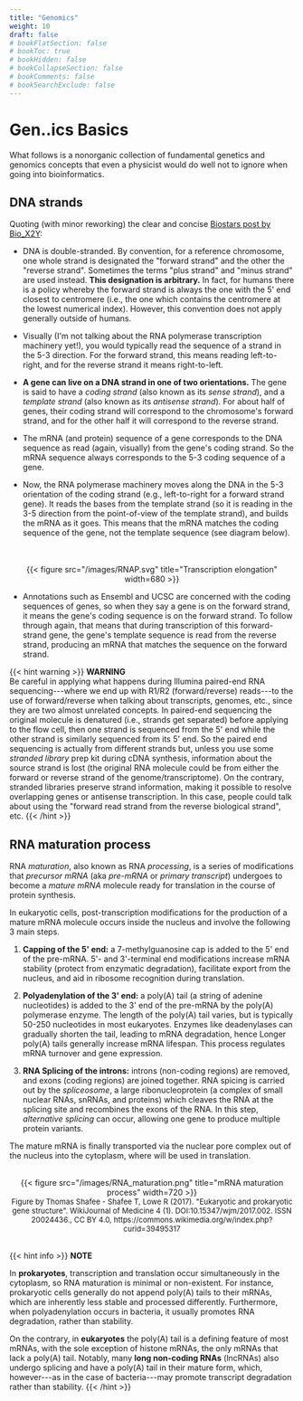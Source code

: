 ```yaml
---
title: "Genomics"
weight: 10
draft: false
# bookFlatSection: false
# bookToc: true
# bookHidden: false
# bookCollapseSection: false
# bookComments: false
# bookSearchExclude: false
---
```


# Gen..ics Basics
What follows is a nonorganic collection of fundamental genetics and genomics concepts that even a physicist would do well not to ignore when going into bioinformatics.

## DNA strands
Quoting (with minor reworking) the clear and concise [Biostars post by Bio_X2Y](https://www.biostars.org/p/3423/): 
- DNA is double-stranded.
By convention, for a reference chromosome, one whole strand is designated the "forward strand" and the other the "reverse strand".
Sometimes the terms "plus strand" and "minus strand" are used instead.
__This designation is arbitrary.__
In fact, for humans there is a policy whereby the forward strand is always the one with the 5' end closest to centromere (i.e., the one which contains the centromere at the lowest numerical index).
However, this convention does not apply generally outside of humans. 

- Visually (I'm not talking about the RNA polymerase transcription machinery yet!), you would typically read the sequence of a strand in the 5-3 direction.
For the forward strand, this means reading left-to-right, and for the reverse strand it means right-to-left.

- __A gene can live on a DNA strand in one of two orientations.__
The gene is said to have a _coding strand_ (also known as its _sense strand_), and a _template strand_ (also known as its _antisense strand_).
For about half of genes, their coding strand will correspond to the chromosome's forward strand, and for the other half it will correspond to the reverse strand.

- The mRNA (and protein) sequence of a gene corresponds to the DNA sequence as read (again, visually) from the gene's coding strand.
So the mRNA sequence always corresponds to the 5-3 coding sequence of a gene.

- Now, the RNA polymerase machinery moves along the DNA in the 5-3 orientation of the coding strand (e.g., left-to-right for a forward strand gene).
It reads the bases from the template strand (so it is reading in the 3-5 direction from the point-of-view of the template strand), and builds the mRNA as it goes.
This means that the mRNA matches the coding sequence of the gene, not the template sequence (see diagram below).
<br>
<br>
<div style="text-align: center;">
	{{< figure src="/images/RNAP.svg" title="Transcription elongation" width=680 >}}
</div>

- Annotations such as Ensembl and UCSC are concerned with the coding sequences of genes, so when they say a gene is on the forward strand, it means the gene's coding sequence is on the forward strand.
To follow through again, that means that during transcription of this forward-strand gene, the gene's template sequence is read from the reverse strand, producing an mRNA that matches the sequence on the forward strand.

{{< hint warning >}}
__WARNING__  
Be careful in applying what happens during Illumina paired-end RNA sequencing---where we end up with R1/R2 (forward/reverse) reads---to the use of forward/reverse when talking about transcripts, genomes, etc., since they are two almost unrelated concepts.
In paired-end sequencing the original molecule is denatured (i.e., strands get separated) before applying to the flow cell, then one strand is sequenced from the 5' end while the other strand is similarly sequenced from its 5' end.
So the paired end sequencing is actually from different strands but, unless you use some _stranded library_ prep kit during cDNA synthesis, information about the source strand is lost (the original RNA molecule could be from either the forward or reverse strand of the genome/transcriptome).
On the contrary, stranded libraries preserve strand information, making it possible to resolve overlapping genes or antisense transcription.
In this case, people could talk about using the "forward read strand from the reverse biological strand", etc.
{{< /hint >}}


## RNA maturation process
RNA _maturation_, also known as RNA _processing_, is a series of modifications that _precursor mRNA_ (aka _pre-mRNA_ or _primary transcript_) undergoes to become a _mature mRNA_ molecule ready for translation in the course of protein synthesis.

In eukaryotic cells, post-transcription modifications for the production of a mature mRNA molecule occurs inside the nucleus and involve the following 3 main steps.

1. __Capping of the 5' end:__ a 7-methylguanosine cap is added to the 5' end of the pre-mRNA.
5'- and 3'-terminal end modifications increase mRNA stability (protect from enzymatic degradation), facilitate export from the nucleus, and aid in ribosome recognition during translation.

1. __Polyadenylation of the 3' end:__ a poly(A) tail (a string of adenine nucleotides) is added to the 3' end of the pre-mRNA by the poly(A) polymerase enzyme.
The length of the poly(A) tail varies, but is typically 50-250 nucleotides in most eukaryotes.
Enzymes like deadenylases can gradually shorten the tail, leading to mRNA degradation, hence Longer poly(A) tails generally increase mRNA lifespan.
This process regulates mRNA turnover and gene expression.

1. __RNA Splicing of the introns:__ introns (non-coding regions) are removed, and exons (coding regions) are joined together.
RNA spicing is carried out by the _spliceosome_, a large ribonucleoprotein (a complex of small nuclear RNAs, snRNAs, and proteins) which cleaves the RNA at the splicing site and recombines the exons of the RNA.
In this step, _alternative splicing_ can occur, allowing one gene to produce multiple protein variants.

The mature mRNA is finally transported via the nuclear pore complex out of the nucleus into the cytoplasm, where will be used in translation.

<br>
<div style="text-align: center;">
{{< figure src="/images/RNA_maturation.png" title="mRNA maturation process" width=720 >}}
<figcaption style="font-size: 13px;">
Figure by Thomas Shafee - Shafee T, Lowe R (2017). "Eukaryotic and prokaryotic gene structure". WikiJournal of Medicine 4 (1). DOI:10.15347/wjm/2017.002. ISSN 20024436., CC BY 4.0, https://commons.wikimedia.org/w/index.php?curid=39495317
</figcaption>
</div>
<br>

{{< hint info >}}
__NOTE__  

In __prokaryotes__, transcription and translation occur simultaneously in the cytoplasm, so RNA maturation is minimal or non-existent.
For instance, prokaryotic cells generally do not append poly(A) tails to their mRNAs, which are inherently less stable and processed differently.
Furthermore, when polyadenylation occurs in bacteria, it usually promotes RNA degradation, rather than stability.

On the contrary, in __eukaryotes__ the poly(A) tail is a defining feature of most mRNAs, with the sole exception of histone mRNAs, the only mRNAs that lack a poly(A) tail.
Notably, many __long non-coding RNAs__ (lncRNAs) also undergo splicing and have a poly(A) tail in their mature form, which, however---as in the case of bacteria---may promote transcript degradation rather than stability.
{{< /hint >}}
